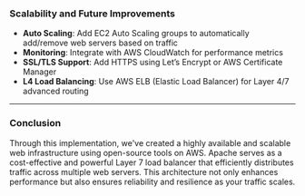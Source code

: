 ### Scalability and Future Improvements

* **Auto Scaling**: Add EC2 Auto Scaling groups to automatically add/remove web servers based on traffic
* **Monitoring**: Integrate with AWS CloudWatch for performance metrics
* **SSL/TLS Support**: Add HTTPS using Let’s Encrypt or AWS Certificate Manager
* **L4 Load Balancing**: Use AWS ELB (Elastic Load Balancer) for Layer 4/7 advanced routing

---

### **Conclusion**

Through this implementation, we've created a highly available and scalable web infrastructure using open-source tools on AWS. Apache serves as a cost-effective and powerful Layer 7 load balancer that efficiently distributes traffic across multiple web servers. This architecture not only enhances performance but also ensures reliability and resilience as your traffic scales.